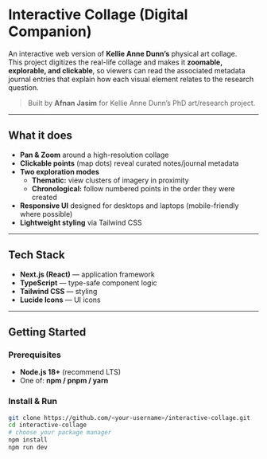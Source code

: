 # Interactive Collage (Digital Companion)

An interactive web version of **Kellie Anne Dunn’s** physical art collage.  
This project digitizes the real-life collage and makes it **zoomable, explorable, and clickable**, so viewers can read the associated metadata journal entries that explain how each visual element relates to the research question.

> Built by **Afnan Jasim** for Kellie Anne Dunn’s PhD art/research project.

---

## What it does
- **Pan & Zoom** around a high-resolution collage
- **Clickable points** (map dots) reveal curated notes/journal metadata
- **Two exploration modes**
  - **Thematic:** view clusters of imagery in proximity
  - **Chronological:** follow numbered points in the order they were created
- **Responsive UI** designed for desktops and laptops (mobile-friendly where possible)
- **Lightweight styling** via Tailwind CSS

---

## Tech Stack
- **Next.js (React)** — application framework
- **TypeScript** — type-safe component logic
- **Tailwind CSS** — styling
- **Lucide Icons** — UI icons

---

## Getting Started

### Prerequisites
- **Node.js 18+** (recommend LTS)
- One of: **npm / pnpm / yarn**

### Install & Run
```bash
git clone https://github.com/<your-username>/interactive-collage.git
cd interactive-collage
# choose your package manager
npm install
npm run dev
